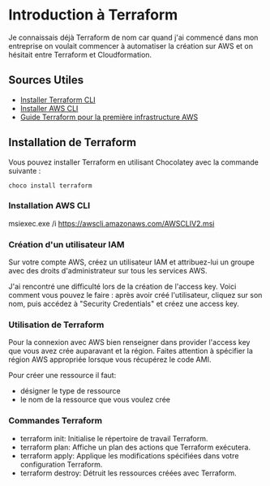 # Introduction à Terraform

Je connaissais déjà Terraform de nom car quand j'ai commencé dans mon entreprise on voulait commencer à automatiser la création sur AWS et on hésitait entre Terraform et Cloudformation.

## Sources Utiles
- [Installer Terraform CLI](https://developer.hashicorp.com/terraform/tutorials/aws-get-started/install-cli)
- [Installer AWS CLI](https://docs.aws.amazon.com/fr_fr/cli/latest/userguide/getting-started-install.html)
- [Guide Terraform pour la première infrastructure AWS](https://devopssec.fr/article/premiere-infrastructure-aws-terraform)

## Installation de Terraform
Vous pouvez installer Terraform en utilisant Chocolatey avec la commande suivante :
```shell
choco install terraform

```

### Installation AWS CLI

msiexec.exe /i https://awscli.amazonaws.com/AWSCLIV2.msi

### Création d'un utilisateur IAM

Sur votre compte AWS, créez un utilisateur IAM et attribuez-lui un groupe avec des droits d'administrateur sur tous les services AWS.

J'ai rencontré une difficulté lors de la création de l'access key. Voici comment vous pouvez le faire : après avoir créé l'utilisateur, cliquez sur son nom, puis accédez à "Security Credentials" et créez une access key.

### Utilisation de Terraform
Pour la connexion avec AWS bien renseigner dans provider l'access key que vous avez crée auparavant et la région.
Faites attention à spécifier la région AWS appropriée lorsque vous récupérez le code AMI.

Pour créer une ressource il faut:

- désigner le type de ressource
- le nom de la ressource que vous voulez crée

### Commandes Terraform


- terraform init: Initialise le répertoire de travail Terraform.
- terraform plan: Affiche un plan des actions que Terraform exécutera.
- terraform apply: Applique les modifications spécifiées dans votre configuration Terraform.
- terraform destroy: Détruit les ressources créées avec Terraform.